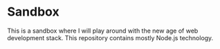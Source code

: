 Sandbox
=======

This is a sandbox where I will play around with the new age of web development stack. This repository contains mostly Node.js technology.
